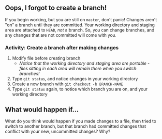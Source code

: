 ## Oops, I forgot to create a branch!

If you begin working, but you are still on `master`, don't panic! Changes aren't "on" a branch until they are committed. Your working directory and staging area are attached to `HEAD`, _not_ a branch. So, you can change branches, and any changes that are not committed will come with you.

### Activity: Create a branch after making changes

1. Modify file before creating branch
   - _Notice that the working directory and staging area are portable - files sitting in each area will remain there when you switch branches!_
2. Type `git status`, and notice changes in your working directory
3. Create a new branch with `git checkout -b BRANCH-NAME`
4. Type `git status` again, to notice which branch you are on, and your working directory

## What would happen if...

What do you think would happen if you made changes to a file, then tried to switch to another branch, but that branch had committed changes that conflict with your new, uncommitted changes? Why?